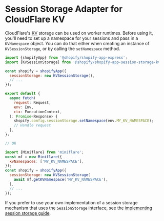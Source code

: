 # Session Storage Adapter for CloudFlare KV

CloudFlare's [KV](https://www.cloudflare.com/products/workers-kv/) storage can be used on worker runtimes.
Before using it, you'll need to set up a namespace for your sessions and pass in a `KVNamespace` object.
You can do that either when creating an instance of `KVSessionStorage`, or by calling the `setNamespace` method.

```js
import {shopifyApp} from '@shopify/shopify-app-express';
import {KVSessionStorage} from '@shopify/shopify-app-session-storage-kv';

const shopify = shopifyApp({
  sessionStorage: new KVSessionStorage(),
  // ...
});

export default {
  async fetch(
    request: Request,
    env: Env,
    ctx: ExecutionContext,
  ): Promise<Response> {
    shopify.config.sessionStorage.setNamespace(env.MY_KV_NAMESPACE);
    // Handle request
  },
};

// OR

import {Miniflare} from 'miniflare';
const mf = new Miniflare({
  kvNamespaces: ['MY_KV_NAMESPACE'],
});
const shopify = shopifyApp({
  sessionStorage: new KVSessionStorage(
    await mf.getKVNamespace('MY_KV_NAMESPACE'),
  ),
  // ...
});
```

If you prefer to use your own implementation of a session storage mechanism that uses the `SessionStorage` interface, see the [implementing session storage guide](/packages/apps/session-storage/shopify-app-session-storage/implementing-session-storage.md).
